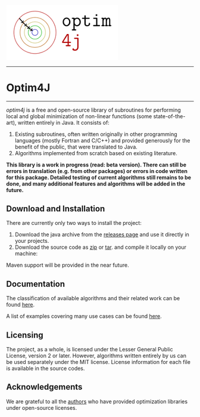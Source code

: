<img src="images/optim4j.png" width="300"/>

---
# Optim4J
---

*optim4j* is a free and open-source library of subroutines for performing local and global minimization of non-linear functions (some state-of-the-art), written entirely in Java. It consists of:

1. Existing subroutines, often written originally in other programming languages (mostly Fortran and C/C++) and provided generously for the benefit of the public, that were translated to Java.
2. Algorithms implemented from scratch based on existing literature.

**This library is a work in progress (read: beta version). There can still be errors in translation (e.g. from other packages) or errors in code written for this package. Detailed testing of current algorithms still remains to be done, and many additional features and algorithms will be added in the future.**


Download and Installation
-------------------------

There are currently only two ways to install the project: 

1. Download the java archive from the [releases page](https://github.com/mike-gimelfarb/optim4j/releases) and use it directly in your projects.
2. Download the source code as [zip](https://codeload.github.com/mike-gimelfarb/optim4j/zip/v0.1) or [tar](https://codeload.github.com/mike-gimelfarb/optim4j/tar.gz/v0.1). and compile it locally on your machine:

Maven support will be provided in the near future.


Documentation
----------------

The classification of available algorithms and their related work can be found [here](algorithms.md).

A list of examples covering many use cases can be found [here](examples_index.md).

Licensing
----------------

The project, as a whole, is licensed under the Lesser General Public License, version 2 or later. However, algorithms written entirely by us can be used separately under the MIT license. License information for each file is available in the source codes.


Acknowledgements
----------------

We are grateful to all the [authors](acknowledgements.md) who have provided optimization libraries under open-source licenses. 
